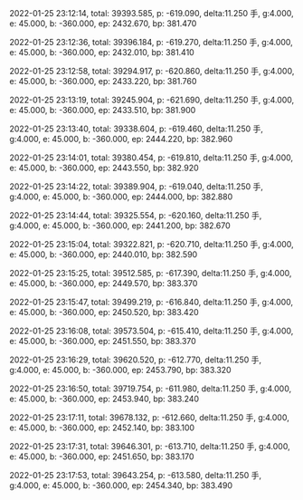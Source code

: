 2022-01-25 23:12:14, total: 39393.585, p: -619.090, delta:11.250 手, g:4.000, e: 45.000, b: -360.000, ep: 2432.670, bp: 381.470

2022-01-25 23:12:36, total: 39396.184, p: -619.270, delta:11.250 手, g:4.000, e: 45.000, b: -360.000, ep: 2432.010, bp: 381.410

2022-01-25 23:12:58, total: 39294.917, p: -620.860, delta:11.250 手, g:4.000, e: 45.000, b: -360.000, ep: 2433.220, bp: 381.760

2022-01-25 23:13:19, total: 39245.904, p: -621.690, delta:11.250 手, g:4.000, e: 45.000, b: -360.000, ep: 2433.510, bp: 381.900

2022-01-25 23:13:40, total: 39338.604, p: -619.460, delta:11.250 手, g:4.000, e: 45.000, b: -360.000, ep: 2444.220, bp: 382.960

2022-01-25 23:14:01, total: 39380.454, p: -619.810, delta:11.250 手, g:4.000, e: 45.000, b: -360.000, ep: 2443.550, bp: 382.920

2022-01-25 23:14:22, total: 39389.904, p: -619.040, delta:11.250 手, g:4.000, e: 45.000, b: -360.000, ep: 2444.000, bp: 382.880

2022-01-25 23:14:44, total: 39325.554, p: -620.160, delta:11.250 手, g:4.000, e: 45.000, b: -360.000, ep: 2441.200, bp: 382.670

2022-01-25 23:15:04, total: 39322.821, p: -620.710, delta:11.250 手, g:4.000, e: 45.000, b: -360.000, ep: 2440.010, bp: 382.590

2022-01-25 23:15:25, total: 39512.585, p: -617.390, delta:11.250 手, g:4.000, e: 45.000, b: -360.000, ep: 2449.570, bp: 383.370

2022-01-25 23:15:47, total: 39499.219, p: -616.840, delta:11.250 手, g:4.000, e: 45.000, b: -360.000, ep: 2450.520, bp: 383.420

2022-01-25 23:16:08, total: 39573.504, p: -615.410, delta:11.250 手, g:4.000, e: 45.000, b: -360.000, ep: 2451.550, bp: 383.370

2022-01-25 23:16:29, total: 39620.520, p: -612.770, delta:11.250 手, g:4.000, e: 45.000, b: -360.000, ep: 2453.790, bp: 383.320

2022-01-25 23:16:50, total: 39719.754, p: -611.980, delta:11.250 手, g:4.000, e: 45.000, b: -360.000, ep: 2453.940, bp: 383.240

2022-01-25 23:17:11, total: 39678.132, p: -612.660, delta:11.250 手, g:4.000, e: 45.000, b: -360.000, ep: 2452.140, bp: 383.100

2022-01-25 23:17:31, total: 39646.301, p: -613.710, delta:11.250 手, g:4.000, e: 45.000, b: -360.000, ep: 2451.650, bp: 383.170

2022-01-25 23:17:53, total: 39643.254, p: -613.580, delta:11.250 手, g:4.000, e: 45.000, b: -360.000, ep: 2454.340, bp: 383.490